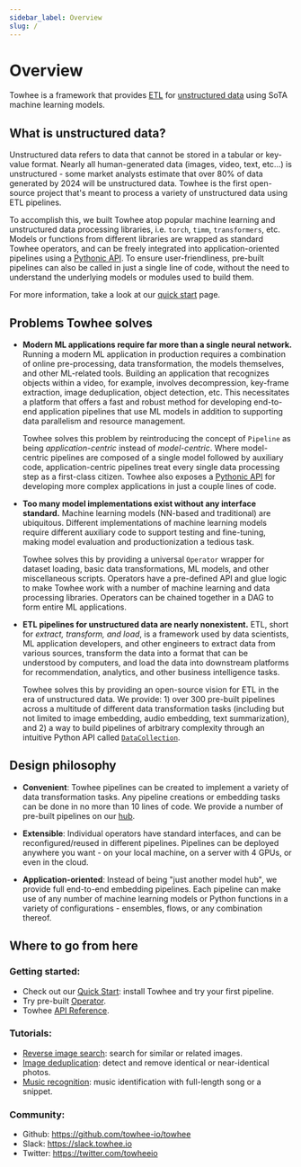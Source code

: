 ```yaml
---
sidebar_label: Overview
slug: /
---
```


# Overview

Towhee is a framework that provides [ETL](https://databricks.com/glossary/extract-transform-load) for [unstructured data](https://mitsloan.mit.edu/ideas-made-to-matter/tapping-power-unstructured-data) using SoTA machine learning models.

## What is unstructured data?

Unstructured data refers to data that cannot be stored in a tabular or key-value format. Nearly all human-generated data (images, video, text, etc...) is unstructured - some market analysts estimate that over 80% of data generated by 2024 will be unstructured data. Towhee is the first open-source project that's meant to process a variety of unstructured data using ETL pipelines.

To accomplish this, we built Towhee atop popular machine learning and unstructured data processing libraries, i.e. `torch`, `timm`, `transformers`, etc. Models or functions from different libraries are wrapped as standard Towhee operators, and can be freely integrated into application-oriented pipelines using a [Pythonic API](/03-User%20Guides/02-DataCollection/01-data-collection.md). To ensure user-friendliness, pre-built pipelines can also be called in just a single line of code, without the need to understand the underlying models or modules used to build them.

For more information, take a look at our [quick start](/02-Getting%20Started/01-quick-start.mdx) page.

## Problems Towhee solves

- **Modern ML applications require far more than a single neural network.** Running a modern ML application in production requires a combination of online pre-processing, data transformation, the models themselves, and other ML-related tools. Building an application that recognizes objects within a video, for example, involves decompression, key-frame extraction, image deduplication, object detection, etc. This necessitates a platform that offers a fast and robust method for developing end-to-end application pipelines that use ML models in addition to supporting data parallelism and resource management.

  Towhee solves this problem by reintroducing the concept of `Pipeline` as being _application-centric_ instead of _model-centric_. Where model-centric pipelines are composed of a single model followed by auxiliary code, application-centric pipelines treat every single data processing step as a first-class citizen. Towhee also exposes a [Pythonic API](/03-User%20Guides/02-DataCollection/01-data-collection.md) for developing more complex applications in just a couple lines of code.

- **Too many model implementations exist without any interface standard.** Machine learning models (NN-based and traditional) are ubiquitous. Different implementations of machine learning models require different auxiliary code to support testing and fine-tuning, making model evaluation and productionization a tedious task.

  Towhee solves this by providing a universal `Operator` wrapper for dataset loading, basic data transformations, ML models, and other miscellaneous scripts. Operators have a pre-defined API and glue logic to make Towhee work with a number of machine learning and data processing libraries. Operators can be chained together in a DAG to form entire ML applications.

- **ETL pipelines for unstructured data are nearly nonexistent.** ETL, short for _extract, transform, and load_, is a framework used by data scientists, ML application developers, and other engineers to extract data from various sources, transform the data into a format that can be understood by computers, and load the data into downstream platforms for recommendation, analytics, and other business intelligence tasks.

  Towhee solves this by providing an open-source vision for ETL in the era of unstructured data. We provide: 1) over 300 pre-built pipelines across a multitude of different data transformation tasks (including but not limited to image embedding, audio embedding, text summarization), and 2) a way to build pipelines of arbitrary complexity through an intuitive Python API called [`DataCollection`](/03-User%20Guides/02-DataCollection/01-data-collection.md).

## Design philosophy

- **Convenient**: Towhee pipelines can be created to implement a variety of data transformation tasks. Any pipeline creations or embedding tasks can be done in no more than 10 lines of code. We provide a number of pre-built pipelines on our [hub](https://towhee.io/pipelines?limit=30&page=1).

- **Extensible**: Individual operators have standard interfaces, and can be reconfigured/reused in different pipelines. Pipelines can be deployed anywhere you want - on your local machine, on a server with 4 GPUs, or even in the cloud.

- **Application-oriented**: Instead of being "just another model hub", we provide full end-to-end embedding pipelines. Each pipeline can make use of any number of machine learning models or Python functions in a variety of configurations - ensembles, flows, or any combination thereof.

## Where to go from here

### Getting started:

- Check out our [Quick Start](/02-Getting%20Started/01-quick-start.mdx): install Towhee and try your first pipeline.
- Try pre-built [Operator](https://towhee.io/operators).
- Towhee [API Reference](https://towhee.readthedocs.io/en/branch0.8.0/).

### Tutorials:

- [Reverse image search](https://github.com/towhee-io/examples): search for similar or related images.
- [Image deduplication](https://github.com/towhee-io/examples): detect and remove identical or near-identical photos.
- [Music recognition](https://github.com/towhee-io/examples): music identification with full-length song or a snippet.

### Community:

- Github: https://github.com/towhee-io/towhee
- Slack: https://slack.towhee.io
- Twitter: https://twitter.com/towheeio

